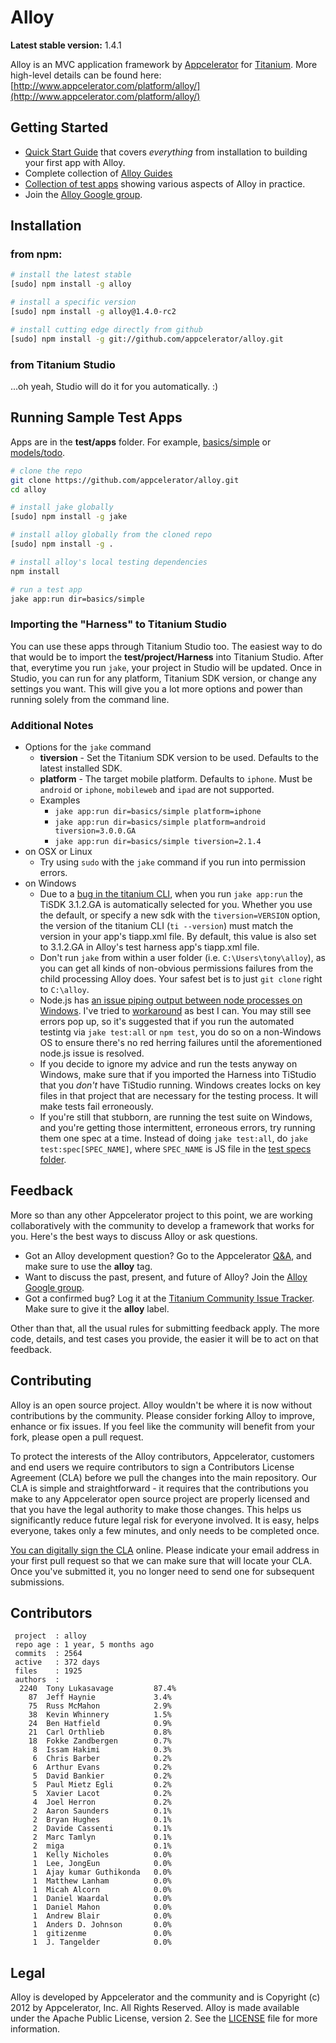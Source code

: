 # Alloy

**Latest stable version:** 1.4.1

Alloy is an MVC application framework by [Appcelerator](http://www.appcelerator.com) for [Titanium](http://www.appcelerator.com/platform). More high-level details can be found here: [http://www.appcelerator.com/platform/alloy/](http://www.appcelerator.com/platform/alloy/)

## Getting Started

* [Quick Start Guide](http://docs.appcelerator.com/titanium/latest/#!/guide/Alloy_Quick_Start) that covers _everything_ from installation to building your first app with Alloy.
* Complete collection of [Alloy Guides](http://docs.appcelerator.com/titanium/latest/#!/guide/Alloy_Framework)
* [Collection of test apps](https://github.com/appcelerator/alloy/tree/master/test/apps) showing various aspects of Alloy in practice.
* Join the [Alloy Google group](https://groups.google.com/forum/?fromgroups#!forum/appc-ti-alloy).

## Installation

### from npm:

```bash
# install the latest stable
[sudo] npm install -g alloy

# install a specific version
[sudo] npm install -g alloy@1.4.0-rc2

# install cutting edge directly from github
[sudo] npm install -g git://github.com/appcelerator/alloy.git
```

### from Titanium Studio

...oh yeah, Studio will do it for you automatically. :)

## Running Sample Test Apps

Apps are in the **test/apps** folder. For example, [basics/simple](https://github.com/appcelerator/alloy/tree/master/test/apps/basics/simple) or [models/todo](https://github.com/appcelerator/alloy/tree/master/test/apps/models/todo).

```bash
# clone the repo
git clone https://github.com/appcelerator/alloy.git
cd alloy

# install jake globally
[sudo] npm install -g jake

# install alloy globally from the cloned repo
[sudo] npm install -g .

# install alloy's local testing dependencies
npm install

# run a test app
jake app:run dir=basics/simple
```

### Importing the "Harness" to Titanium Studio

You can use these apps through Titanium Studio too. The easiest way to do that would be to import the **test/project/Harness** into Titanium Studio. After that, everytime you run `jake`, your project in Studio will be updated. Once in Studio, you can run for any platform, Titanium SDK version, or change any settings you want. This will give you a lot more options and power than running solely from the command line.

### Additional Notes

* Options for the `jake` command
	* **tiversion** - Set the Titanium SDK version to be used. Defaults to the latest installed SDK.
	* **platform** - The target mobile platform. Defaults to `iphone`. Must be `android` or `iphone`, `mobileweb` and `ipad` are not supported.
	* Examples
		* `jake app:run dir=basics/simple platform=iphone`
		* `jake app:run dir=basics/simple platform=android tiversion=3.0.0.GA`
		* `jake app:run dir=basics/simple tiversion=2.1.4`
* on OSX or Linux
    * Try using `sudo` with the `jake` command if you run into permission errors.
* on Windows
    * Due to a [bug in the titanium CLI](https://jira.appcelerator.org/browse/TIMOB-14933), when you run `jake app:run` the TiSDK 3.1.2.GA is automatically selected for you. Whether you use the default, or specify a new sdk with the `tiversion=VERSION` option, the version of the titanium CLI (`ti --version`) must match the version in your app's tiapp.xml file. By default, this value is also set to 3.1.2.GA in Alloy's test harness app's tiapp.xml file.
    * Don't run `jake` from within a user folder (i.e. `C:\Users\tony\alloy`), as you can get all kinds of non-obvious permissions failures from the child processing Alloy does. Your safest bet is to just `git clone` right to `C:\alloy`.
    * Node.js has [an issue piping output between node processes on Windows](https://github.com/joyent/node/issues/3584). I've tried to [workaround](https://github.com/joyent/node/issues/3584#issuecomment-23064579) as best I can. You may still see errors pop up, so it's suggested that if you run the automated testintg via `jake test:all` or `npm test`, you do so on a non-Windows OS to ensure there's no red herring failures until the aforementioned node.js issue is resolved.
    * If you decide to ignore my advice and run the tests anyway on Windows, make sure that if you imported the Harness into TiStudio that you _don't_ have TiStudio running. Windows creates locks on key files in that project that are necessary for the testing process. It will make tests fail erroneously.
    * If you're still that stubborn, are running the test suite on Windows, and you're getting those intermittent, erroneous errors, try running them one spec at a time. Instead of doing `jake test:all`, do `jake test:spec[SPEC_NAME]`, where `SPEC_NAME` is JS file in the [test specs folder](https://github.com/appcelerator/alloy/tree/master/test/specs).

## Feedback

More so than any other Appcelerator project to this point, we are working collaboratively with the community to develop a framework that works for you. Here's the best ways to discuss Alloy or ask questions.

* Got an Alloy development question? Go to the Appcelerator [Q&A](http://developer.appcelerator.com/questions/newest), and make sure to use the **alloy** tag.
* Want to discuss the past, present, and future of Alloy? Join the [Alloy Google group](https://groups.google.com/forum/?fromgroups#!forum/appc-ti-alloy).
* Got a confirmed bug? Log it at the [Titanium Community Issue Tracker](https://jira.appcelerator.org/browse/TC). Make sure to give it the **alloy** label.

Other than that, all the usual rules for submitting feedback apply. The more code, details, and test cases you provide, the easier it will be to act on that feedback.

## Contributing

Alloy is an open source project.  Alloy wouldn't be where it is now without contributions by the community. Please consider forking Alloy to improve, enhance or fix issues. If you feel like the community will benefit from your fork, please open a pull request.

To protect the interests of the Alloy contributors, Appcelerator, customers and end users we require contributors to sign a Contributors License Agreement (CLA) before we pull the changes into the main repository. Our CLA is simple and straightforward - it requires that the contributions you make to any Appcelerator open source project are properly licensed and that you have the legal authority to make those changes. This helps us significantly reduce future legal risk for everyone involved. It is easy, helps everyone, takes only a few minutes, and only needs to be completed once.

[You can digitally sign the CLA](http://bit.ly/app_cla) online. Please indicate your email address in your first pull request so that we can make sure that will locate your CLA.  Once you've submitted it, you no longer need to send one for subsequent submissions.

## Contributors

```
 project  : alloy
 repo age : 1 year, 5 months ago
 commits  : 2564
 active   : 372 days
 files    : 1925
 authors  :
  2240  Tony Lukasavage         87.4%
    87  Jeff Haynie             3.4%
    75  Russ McMahon            2.9%
    38  Kevin Whinnery          1.5%
    24  Ben Hatfield            0.9%
    21  Carl Orthlieb           0.8%
    18  Fokke Zandbergen        0.7%
     8  Issam Hakimi            0.3%
     6  Chris Barber            0.2%
     6  Arthur Evans            0.2%
     5  David Bankier           0.2%
     5  Paul Mietz Egli         0.2%
     5  Xavier Lacot            0.2%
     4  Joel Herron             0.2%
     2  Aaron Saunders          0.1%
     2  Bryan Hughes            0.1%
     2  Davide Cassenti         0.1%
     2  Marc Tamlyn             0.1%
     2  miga                    0.1%
     1  Kelly Nicholes          0.0%
     1  Lee, JongEun            0.0%
     1  Ajay kumar Guthikonda   0.0%
     1  Matthew Lanham          0.0%
     1  Micah Alcorn            0.0%
     1  Daniel Waardal          0.0%
     1  Daniel Mahon            0.0%
     1  Andrew Blair            0.0%
     1  Anders D. Johnson       0.0%
     1  gitizenme               0.0%
     1  J. Tangelder            0.0%
```

## Legal

Alloy is developed by Appcelerator and the community and is Copyright (c) 2012 by Appcelerator, Inc. All Rights Reserved.
Alloy is made available under the Apache Public License, version 2.  See the [LICENSE](https://github.com/appcelerator/alloy/blob/master/LICENSE) file for more information.

